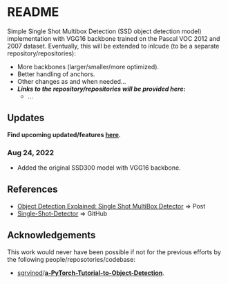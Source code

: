 # README



Simple Single Shot Multibox Detection (SSD object detection model) implementation with VGG16 backbone trained on the Pascal VOC 2012 and 2007 dataset. Eventually, this will be extended to inlcude (to be a separate repository/repositories):

* More backbones (larger/smaller/more optimized).
* Better handling of anchors.
* Other changes as and when needed...
* ***Links to the repository/repositories will be provided here:***
  * ...

## Updates

**Find upcoming updated/features [here](https://github.com/sovit-123/pytorch-ssd300/blob/main/docs/updates.md).**

### Aug 24, 2022

* Added the original SSD300 model with VGG16 backbone.


## References

* [Object Detection Explained: Single Shot MultiBox Detector](https://medium.com/mlearning-ai/object-detection-explained-single-shot-multibox-detector-c45e6a7af40) => Post
* [Single-Shot-Detector](https://github.com/HaiNguyen2903/Single-Shot-Detector) => GitHub

## Acknowledgements

This work would never have been possible if not for the previous efforts by the following people/reposotories/codebase:

* [sgrvinod](https://github.com/sgrvinod)/**[a-PyTorch-Tutorial-to-Object-Detection](https://github.com/sgrvinod/a-PyTorch-Tutorial-to-Object-Detection)**.
